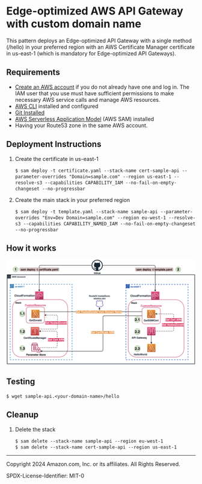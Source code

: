 # Edge-optimized AWS API Gateway with custom domain name
This pattern deploys an Edge-optimized API Gateway with a single method (/hello) in your preferred region with an AWS Certificate Manager certificate in us-east-1 (which is mandatory for Edge-optimized API Gateways).

## Requirements
* [Create an AWS account](https://portal.aws.amazon.com/gp/aws/developer/registration/index.html) if you do not already have one and log in. The IAM user that you use must have sufficient permissions to make necessary AWS service calls and manage AWS resources.
* [AWS CLI](https://docs.aws.amazon.com/cli/latest/userguide/install-cliv2.html) installed and configured
* [Git Installed](https://git-scm.com/book/en/v2/Getting-Started-Installing-Git)
* [AWS Serverless Application Model](https://docs.aws.amazon.com/serverless-application-model/latest/developerguide/serverless-sam-cli-install.html) (AWS SAM) installed
* Having your Route53 zone in the same AWS account.

## Deployment Instructions
1. Create the certificate in us-east-1
    ```
    $ sam deploy -t certificate.yaml --stack-name cert-sample-api --parameter-overrides "Domain=sample.com" --region us-east-1 --resolve-s3 --capabilities CAPABILITY_IAM --no-fail-on-empty-changeset --no-progressbar
    ```
1. Create the main stack in your preferred region
    ```
    $ sam deploy -t template.yaml --stack-name sample-api --parameter-overrides "Env=Dev Domain=sample.com" --region eu-west-1 --resolve-s3 --capabilities CAPABILITY_NAMED_IAM --no-fail-on-empty-changeset --no-progressbar
    ```
## How it works
<img width="1273" alt="image" src="assets/architecture.png">

## Testing
    $ wget sample-api.<your-domain-name>/hello

## Cleanup

1. Delete the stack
    ```
    $ sam delete --stack-name sample-api --region eu-west-1
    $ sam delete --stack-name cert-sample-api --region us-east-1
    ```

----
Copyright 2024 Amazon.com, Inc. or its affiliates. All Rights Reserved.

SPDX-License-Identifier: MIT-0

